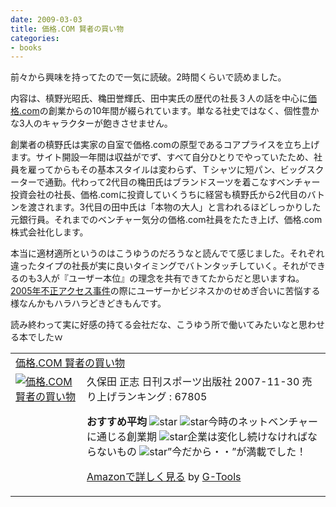 ```yaml
---
date: 2009-03-03
title: 価格.COM 賢者の買い物
categories:
- books
---
```


前々から興味を持ってたので一気に読破。2時間くらいで読めました。

内容は、槙野光昭氏、穐田誉輝氏、田中実氏の歴代の社長３人の話を中心に<a href="http://kakaku.com/">価格.com</a>の創業からの10年間が綴られています。単なる社史ではなく、個性豊かな3人のキャラクターが飽きさせません。

創業者の槙野氏は実家の自室で価格.comの原型であるコアプライスを立ち上げます。サイト開設一年間は収益がでず、すべて自分ひとりでやっていたため、社員を雇ってからもその基本スタイルは変わらず、Ｔシャツに短パン、ビッグスクーターで通勤。代わって2代目の穐田氏はブランドスーツを着こなすベンチャー投資会社の社長、価格.comに投資していくうちに経営も槙野氏から2代目のバトンを渡されます。3代目の田中氏は「本物の大人」と言われるほどしっかりした元銀行員。それまでのベンチャー気分の価格.com社員をたたき上げ、価格.com株式会社化します。

本当に適材適所というのはこうゆうのだろうなと読んでて感じました。それぞれ違ったタイプの社長が実に良いタイミングでバトンタッチしていく。それができるのも3人が『ユーザー本位』の理念を共有できてたからだと思いますね。<a href="http://ja.wikipedia.org/wiki/%E3%82%AB%E3%82%AB%E3%82%AF%E3%82%B3%E3%83%A0">2005年不正アクセス事件</a>の際にユーザーかビジネスかのせめぎ合いに苦悩する様なんかもハラハラどきどきもんです。

読み終わって実に好感の持てる会社だな、こうゆう所で働いてみたいなと思わせる本でしたｗ
<table border="0" cellpadding="5">
<tbody>
<tr>
<td colspan="2"><a href="http://www.amazon.co.jp/%E4%BE%A1%E6%A0%BC-COM-%E8%B3%A2%E8%80%85%E3%81%AE%E8%B2%B7%E3%81%84%E7%89%A9-%E4%B9%85%E4%BF%9D%E7%94%B0-%E6%AD%A3%E5%BF%97/dp/4817202459%3FSubscriptionId%3D0G91FPYVW6ZGWBH4Y9G2%26tag%3Dwarikiru-22%26linkCode%3Dxm2%26camp%3D2025%26creative%3D165953%26creativeASIN%3D4817202459" target="_blank">価格.COM 賢者の買い物</a><img src="http://www.assoc-amazon.jp/e/ir?t=warikiru-22&amp;l=ur2&amp;o=9" border="0" alt="" width="1" height="1" /></td>
</tr>
<tr>
<td valign="top"><a href="http://www.amazon.co.jp/%E4%BE%A1%E6%A0%BC-COM-%E8%B3%A2%E8%80%85%E3%81%AE%E8%B2%B7%E3%81%84%E7%89%A9-%E4%B9%85%E4%BF%9D%E7%94%B0-%E6%AD%A3%E5%BF%97/dp/4817202459%3FSubscriptionId%3D0G91FPYVW6ZGWBH4Y9G2%26tag%3Dwarikiru-22%26linkCode%3Dxm2%26camp%3D2025%26creative%3D165953%26creativeASIN%3D4817202459" target="_blank"><img src="http://ecx.images-amazon.com/images/I/41RoTH9Nm%2BL._SL160_.jpg" border="0" alt="価格.COM 賢者の買い物" /></a></td>
<td valign="top"><span>久保田 正志
日刊スポーツ出版社  2007-11-30
売り上げランキング : 67805

<strong>おすすめ平均 </strong><img src="http://g-images.amazon.com/images/G/01/detail/stars-4-5.gif" alt="star" />
<img src="http://g-images.amazon.com/images/G/01/detail/stars-4-0.gif" alt="star" />今時のネットベンチャーに通じる創業期
<img src="http://g-images.amazon.com/images/G/01/detail/stars-5-0.gif" alt="star" />企業は変化し続けなければならないもの
<img src="http://g-images.amazon.com/images/G/01/detail/stars-5-0.gif" alt="star" />”今だから・・”が満載でした！

<a href="http://www.amazon.co.jp/%E4%BE%A1%E6%A0%BC-COM-%E8%B3%A2%E8%80%85%E3%81%AE%E8%B2%B7%E3%81%84%E7%89%A9-%E4%B9%85%E4%BF%9D%E7%94%B0-%E6%AD%A3%E5%BF%97/dp/4817202459%3FSubscriptionId%3D0G91FPYVW6ZGWBH4Y9G2%26tag%3Dwarikiru-22%26linkCode%3Dxm2%26camp%3D2025%26creative%3D165953%26creativeASIN%3D4817202459" target="_blank">Amazonで詳しく見る</a><span> by <a href="http://www.goodpic.com/mt/aws/index.html">G-Tools</a></span>

</span></td>
</tr>
</tbody>
</table>
